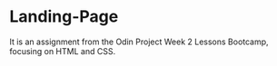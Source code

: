 # Landing-Page
It is an assignment from the Odin Project Week 2 Lessons Bootcamp, focusing on HTML and CSS.
